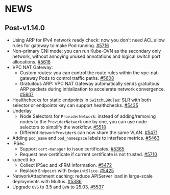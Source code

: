 # NEWS

## Post-v1.14.0

- Using ARP for IPv4 network ready check: now you don't need ACL allow rules for gateway to make Pod running. [#5716](https://github.com/kubeovn/kube-ovn/pull/5716)
- Non-primary CNI mode: you can run Kube-OVN as the secondary only network, without annoying unused annotations and logical switch port allocations. [#5618](https://github.com/kubeovn/kube-ovn/pull/5618)
- VPC NAT Gateway:
    - Custom routes: you can control the route rules within the vpc-nat-gateway Pods to control traffic paths. [#5608](https://github.com/kubeovn/kube-ovn/pull/5608)
    - Gratuitous ARP: VPC NAT Gateway automatically sends gratuitous ARP packets during initialization to accelerate network convergence. [#5607](https://github.com/kubeovn/kube-ovn/pull/5607)
- Healthchecks for static endpoints in `SwitchLBRules`: SLR with both selector or endpoints key can support healthchecks. [#5435](https://github.com/kubeovn/kube-ovn/pull/5435)
- Underlay
    - Node Selectors for `ProviderNetwork`: instead of adding/removing nodes to the `ProviderNetwork` one by one, you can use node selectors to simplify the workflow. [#5518](https://github.com/kubeovn/kube-ovn/pull/5518)
    - Different `NetworkProvider`s can now share the same VLAN. [#5471](https://github.com/kubeovn/kube-ovn/pull/5471)
- Adding `pod_name` and `pod_namespace` labels to interface metrics. [#5463](https://github.com/kubeovn/kube-ovn/pull/5463)
- IPSec
    - Support `cert-manager` to issue certificates. [#5365](https://github.com/kubeovn/kube-ovn/pull/5365)
    - Request new certificate if current certificate is not trusted. [#5710](https://github.com/kubeovn/kube-ovn/pull/5710)
- kubectl-ko
    - Collect IPSec and xFRM information. [#5472](https://github.com/kubeovn/kube-ovn/pull/5472)
    - Replace `Endpoint` with `EndpointSlice`. [#5425](https://github.com/kubeovn/kube-ovn/pull/5425)
- NetworkAttachment caching: reduce APIServer load in large-scale deployments with Multus. [#5386](https://github.com/kubeovn/kube-ovn/pull/5386)
- Upgrade `OVS` to 3.5 and `OVN` to 25.03. [#5537](https://github.com/kubeovn/kube-ovn/pull/5537)
